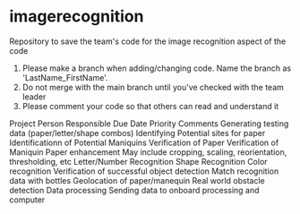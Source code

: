 # imagerecognition
Repository to save the team's code for the image recognition aspect of the code



1. Please make a branch when adding/changing code. Name the branch as 'LastName_FirstName'.
3. Do not merge with the main branch until you've checked with the team leader
4. Please comment your code so that others can read and understand it



Project                                              Person Responsible                    Due Date         Priority   Comments
Generating testing data (paper/letter/shape combos)
Identifying Potential sites for paper
Identificationn of Potential Maniquins
Verification of Paper
Verification of Maniquin
Paper enhancement                                                                                         May include cropping, scaling, reorientation, thresholding, etc
Letter/Number Recognition
Shape Recognition
Color recognition
Verification of successful object detection                                                                            Match recognition data with bottles
Geolocation of paper/manequin
Real world obstacle detection
Data processing                                                                                                         Sending data to onboard processing and computer
